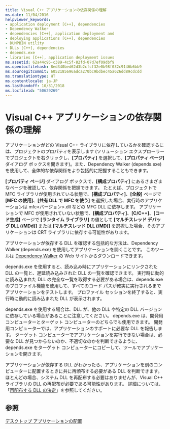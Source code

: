 ```yaml
---
title: Visual C++ アプリケーションの依存関係の理解
ms.date: 11/04/2016
helpviewer_keywords:
- application deployment [C++], dependencies
- Dependency Walker
- dependencies [C++], application deployment and
- deploying applications [C++], dependencies
- DUMPBIN utility
- DLLs [C++], dependencies
- depends.exe
- libraries [C++], application deployment issues
ms.assetid: 62a44c95-c389-4c5f-82fd-07d7ef09dbf9
ms.openlocfilehash: 8ed340bed62d3b2cfcf32e0b98f032c9146b6bb9
ms.sourcegitcommit: 6052185696adca270bc9bdbec45a626dd89cdcdd
ms.translationtype: HT
ms.contentlocale: ja-JP
ms.lasthandoff: 10/31/2018
ms.locfileid: "50629269"
---
```

# <a name="understanding-the-dependencies-of-a-visual-c-application"></a>Visual C++ アプリケーションの依存関係の理解

アプリケーションがどの Visual C++ ライブラリに依存しているかを確認するには、プロジェクトのプロパティを表示します  (ソリューション エクスプローラーでプロジェクトを右クリックし、**[プロパティ]** を選択して、**[プロパティ ページ]** ダイアログ ボックスを開きます)。また、Dependency Walker (depends.exe) を使用して、全体的な依存関係をより包括的に把握することもできます。

**[プロパティ ページ]** ダイアログ ボックスで、**[構成プロパティ]** にあるさまざまなページを確認して、依存関係を把握できます。 たとえば、プロジェクトで MFC ライブラリが使用されている状態で、**[構成プロパティ]**、**[全般]** ページで **[MFC の使用]**、**[共有 DLL で MFC を使う]** を選択した場合、実行時のアプリケーションは mfc\<バージョン>.dll などの MFC DLL に依存します。 アプリケーションで MFC が使用されていない状態で、**[構成プロパティ]**、**[C/C++]**、**[コード生成]** ページで **[ランタイム ライブラリ]** の値として **[マルチスレッド デバッグ DLL (/MDd)]** または **[マルチスレッド DLL (/MD)]** を選択した場合、そのアプリケーションは CRT ライブラリに依存する可能性があります。

アプリケーションが依存する DLL を確認する包括的な方法は、Dependency Walker (depends.exe) を使用してアプリケーションを開くことです。 このツールは [Dependency Walker](http://go.microsoft.com/fwlink/p/?LinkId=132640) の Web サイトからダウンロードできます。

depends.exe を使用すると、読み込み時にアプリケーションにリンクされた DLL の一覧と、遅延読み込みされた DLL の一覧を確認できます。 実行時に動的に読み込まれた DLL の完全な一覧を取得する必要がある場合は、depends.exe のプロファイル機能を使用して、すべてのコード パスが確実に実行されるまでアプリケーションをテストします。 プロファイル セッションを終了すると、実行時に動的に読み込まれた DLL が表示されます。

depends.exe を使用する場合は、DLL が、他の DLL や特定の DLL バージョンに依存している場合があることに注意してください。 depends.exe は、開発用コンピューターとターゲット コンピューターのどちらでも使用できます。 開発用コンピューターでは、アプリケーションのサポートに必要な DLL を報告します。 ターゲット コンピューターでアプリケーションを実行できない場合は、必要な DLL が見つからないのか、不適切なのかを判断できるように、depends.exe をターゲット コンピューターにコピーして、ツールでアプリケーションを開きます。

アプリケーションが依存する DLL がわかったら、アプリケーションを別のコンピューターに配置するときに共に再頒布する必要がある DLL を判断できます。 ほとんどの場合、システム DLL を再配布する必要はありませんが、Visual C++ ライブラリの DLL の再配布が必要である可能性があります。 詳細については、「[再配布する DLL の決定](../ide/determining-which-dlls-to-redistribute.md)」を参照してください。

## <a name="see-also"></a>参照

[デスクトップ アプリケーションの配置](../ide/deploying-native-desktop-applications-visual-cpp.md)